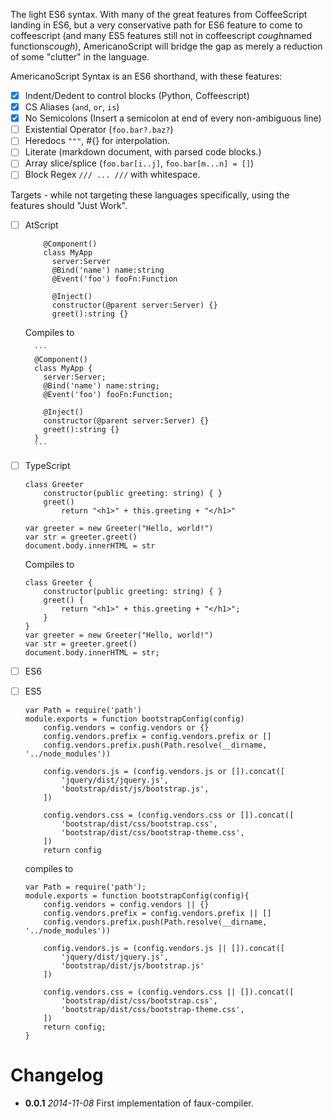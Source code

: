 The light ES6 syntax. With many of the great features from CoffeeScript landing in ES6, but a very conservative path for ES6 feature to come to coffeescript (and many ES5 features still not in coffeescript *cough*named functions*cough*), AmericanoScript will bridge the gap as merely a reduction of some "clutter" in the language.

AmericanoScript Syntax is an ES6 shorthand, with these features:

* [X] Indent/Dedent  to control blocks (Python, Coffeescript)
* [X] CS Aliases (`and`, `or`, `is`)
* [X] No Semicolons (Insert a semicolon at end of every non-ambiguous line)
* [ ] Existential Operator (`foo.bar?.baz?`)
* [ ] Heredocs `"""`, #{} for interpolation.
* [ ] Literate (markdown document, with parsed code blocks.)
* [ ] Array slice/splice (`foo.bar[i..j]`, `foo.bar[m...n] = []`)
* [ ] Block Regex `/// ... ///` with whitespace.

Targets - while not targeting these languages specifically, using the features should "Just Work".

* [ ] AtScript

    ```
        @Component()
        class MyApp
          server:Server
          @Bind('name') name:string
          @Event('foo') fooFn:Function

          @Inject()
          constructor(@parent server:Server) {}
          greet():string {}
    ```

    Compiles to

        ```
        @Component()
        class MyApp {
          server:Server;
          @Bind('name') name:string;
          @Event('foo') fooFn:Function;

          @Inject()
          constructor(@parent server:Server) {}
          greet():string {}
        }
        ```

* [ ] TypeScript

    ```
    class Greeter
        constructor(public greeting: string) { }
        greet()
            return "<h1>" + this.greeting + "</h1>"

    var greeter = new Greeter("Hello, world!")
    var str = greeter.greet()
    document.body.innerHTML = str
    ```

    Compiles to

    ```
    class Greeter {
        constructor(public greeting: string) { }
        greet() {
            return "<h1>" + this.greeting + "</h1>";
        }
    }
    var greeter = new Greeter("Hello, world!")
    var str = greeter.greet()
    document.body.innerHTML = str;
    ```
* [ ] ES6

* [ ] ES5

    ```
    var Path = require('path')
    module.exports = function bootstrapConfig(config)
        config.vendors = config.vendors or {}
        config.vendors.prefix = config.vendors.prefix or []
        config.vendors.prefix.push(Path.resolve(__dirname, '../node_modules'))

        config.vendors.js = (config.vendors.js or []).concat([
            'jquery/dist/jquery.js',
            'bootstrap/dist/js/bootstrap.js',
        ])

        config.vendors.css = (config.vendors.css or []).concat([
            'bootstrap/dist/css/bootstrap.css',
            'bootstrap/dist/css/bootstrap-theme.css',
        ])
        return config
    ```

    compiles to

    ```
    var Path = require('path');
    module.exports = function bootstrapConfig(config){
        config.vendors = config.vendors || {}
        config.vendors.prefix = config.vendors.prefix || []
        config.vendors.prefix.push(Path.resolve(__dirname, '../node_modules'))

        config.vendors.js = (config.vendors.js || []).concat([
            'jquery/dist/jquery.js',
            'bootstrap/dist/js/bootstrap.js'
        ])

        config.vendors.css = (config.vendors.css || []).concat([
            'bootstrap/dist/css/bootstrap.css',
            'bootstrap/dist/css/bootstrap-theme.css',
        ])
        return config;
    }
    ```

# Changelog

* **0.0.1** *2014-11-08* First implementation of faux-compiler.
